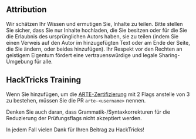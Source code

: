 ## Attribution
Wir schätzen Ihr Wissen und ermutigen Sie, Inhalte zu teilen. Bitte stellen Sie sicher, dass Sie nur Inhalte hochladen, die Sie besitzen oder für die Sie die Erlaubnis des ursprünglichen Autors haben, sie zu teilen (indem Sie einen Verweis auf den Autor im hinzugefügten Text oder am Ende der Seite, die Sie ändern, oder beides hinzufügen). Ihr Respekt vor den Rechten an geistigem Eigentum fördert eine vertrauenswürdige und legale Sharing-Umgebung für alle.

## HackTricks Training
Wenn Sie hinzufügen, um die [ARTE-Zertifizierung](https://training.hacktricks.xyz/courses/arte) mit 2 Flags anstelle von 3 zu bestehen, müssen Sie die PR `arte-<username>` nennen.

Denken Sie auch daran, dass Grammatik-/Syntaxkorrekturen für die Reduzierung der Prüfungsflags nicht akzeptiert werden.

In jedem Fall vielen Dank für Ihren Beitrag zu HackTricks!
